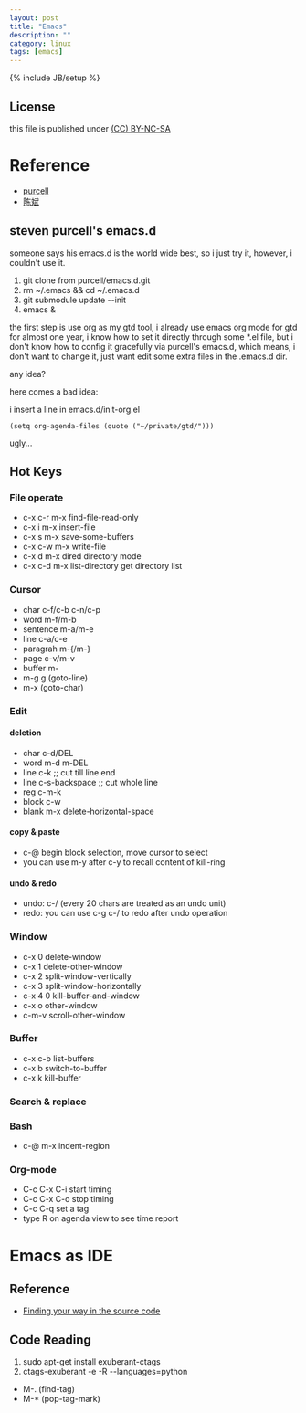 ```yaml
---
layout: post
title: "Emacs"
description: ""
category: linux
tags: [emacs]
---
```

{% include JB/setup %}
## License
this file is published under [(CC) BY-NC-SA](http://creativecommons.org/licenses/by-nc-sa/3.0/)

# Reference
* [purcell](https://github.com/purcell/emacs.d)
* [陈斌](https://github.com/redguardtoo/emacs.d)

## steven purcell's emacs.d
someone says his emacs.d is the world wide best, so i just try it, however, i couldn't use it.

1. git clone from purcell/emacs.d.git
1. rm ~/.emacs && cd ~/.emacs.d
1. git submodule update --init
1. emacs &

the first step is use org as my gtd tool, i already use emacs org mode for gtd for almost one year, i know how to set it directly through some *.el file, but i don't know how to config it gracefully via purcell's emacs.d, which means, i don't want to change it, just want edit some extra files in the .emacs.d dir.

any idea?

here comes a bad idea:

i insert a line in emacs.d/init-org.el

    (setq org-agenda-files (quote ("~/private/gtd/")))

ugly...

## Hot Keys
### File operate
* c-x c-r         m-x find-file-read-only
* c-x i           m-x insert-file
* c-x s           m-x save-some-buffers
* c-x c-w         m-x write-file
* c-x d           m-x dired                    directory mode
* c-x c-d         m-x list-directory           get directory list

### Cursor
* char        c-f/c-b c-n/c-p
* word        m-f/m-b
* sentence    m-a/m-e
* line        c-a/c-e
* paragrah    m-{/m-}
* page        c-v/m-v
* buffer      m-</m->
* m-g g (goto-line)
* m-x (goto-char)

### Edit
#### deletion
* char  c-d/DEL
* word  m-d m-DEL
* line  c-k           ;; cut till line end
* line  c-s-backspace ;; cut whole line
* reg   c-m-k
* block c-w
* blank m-x delete-horizontal-space

#### copy & paste
* c-@ begin block selection, move cursor to select
* you can use m-y after c-y to recall content of kill-ring

#### undo & redo
* undo: c-/ (every 20 chars are treated as an undo unit)
* redo: you can use c-g c-/ to redo after undo operation

### Window
* c-x 0   delete-window
* c-x 1   delete-other-window
* c-x 2   split-window-vertically
* c-x 3   split-window-horizontally
* c-x 4 0 kill-buffer-and-window
* c-x o   other-window
* c-m-v   scroll-other-window

### Buffer
* c-x c-b list-buffers
* c-x b   switch-to-buffer
* c-x k   kill-buffer

### Search & replace
### Bash
* c-@ m-x indent-region

### Org-mode
* C-c C-x C-i start timing
* C-c C-x C-o stop timing
* C-c C-q set a tag
* type R on agenda view to see time report

# Emacs as IDE
## Reference
* [Finding your way in the source code](http://pedrokroger.net/2010/07/configuring-emacs-as-a-python-ide-2/)

## Code Reading
1. sudo apt-get install exuberant-ctags
1. ctags-exuberant -e -R --languages=python

* M-. (find-tag)
* M-* (pop-tag-mark)
